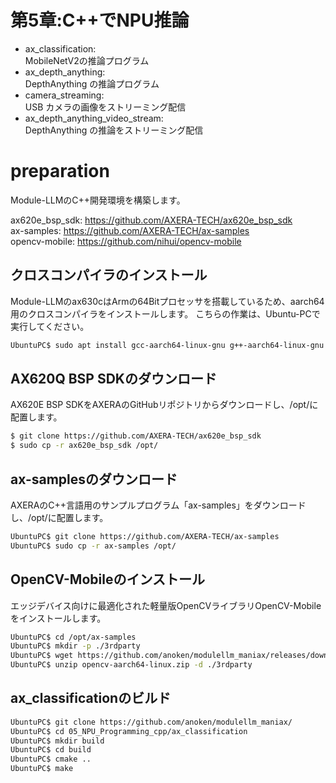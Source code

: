 # 第5章:C++でNPU推論

- ax_classification:<br>
 MobileNetV2の推論プログラム<br>
- ax_depth_anything:<br>
 DepthAnything の推論プログラム<br>
- camera_streaming:<br>
 USB カメラの画像をストリーミング配信<br>
- ax_depth_anything_video_stream:<br>
  DepthAnything の推論をストリーミング配信<br>


#  preparation

Module-LLMのC++開発環境を構築します。<br>

ax620e_bsp_sdk: https://github.com/AXERA-TECH/ax620e_bsp_sdk<br>
ax-samples: https://github.com/AXERA-TECH/ax-samples<br>
opencv-mobile: https://github.com/nihui/opencv-mobile<br>

## クロスコンパイラのインストール

Module-LLMのax630cはArmの64Bitプロセッサを搭載しているため、aarch64用のクロスコンパイラをインストールします。
こちらの作業は、Ubuntu-PCで実行してください。
```bash
UbuntuPC$ sudo apt install gcc-aarch64-linux-gnu g++-aarch64-linux-gnu
```

## AX620Q BSP SDKのダウンロード

AX620E BSP SDKをAXERAのGitHubリポジトリからダウンロードし、/opt/に配置します。

```bash
$ git clone https://github.com/AXERA-TECH/ax620e_bsp_sdk
$ sudo cp -r ax620e_bsp_sdk /opt/
```

## ax-samplesのダウンロード

AXERAのC++言語用のサンプルプログラム「ax-samples」をダウンロードし、/opt/に配置します。

```bash
UbuntuPC$ git clone https://github.com/AXERA-TECH/ax-samples
UbuntuPC$ sudo cp -r ax-samples /opt/
```

## OpenCV-Mobileのインストール

エッジデバイス向けに最適化された軽量版OpenCVライブラリOpenCV-Mobileをインストールします。

```bash
UbuntuPC$ cd /opt/ax-samples
UbuntuPC$ mkdir -p ./3rdparty
UbuntuPC$ wget https://github.com/anoken/modulellm_maniax/releases/download/opencv_mobile/opencv-aarch64-linux.zip
UbuntuPC$ unzip opencv-aarch64-linux.zip -d ./3rdparty
```

## ax_classificationのビルド

```bash
UbuntuPC$ git clone https://github.com/anoken/modulellm_maniax/
UbuntuPC$ cd 05_NPU_Programming_cpp/ax_classification
UbuntuPC$ mkdir build
UbuntuPC$ cd build
UbuntuPC$ cmake ..
UbuntuPC$ make
```
